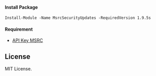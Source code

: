 #### Install Package
```
Install-Module -Name MsrcSecurityUpdates -RequiredVersion 1.9.5s
```

#### Requirement
* [API Key MSRC](https://portal.msrc.microsoft.com/en-us/)

## License
MIT License.
